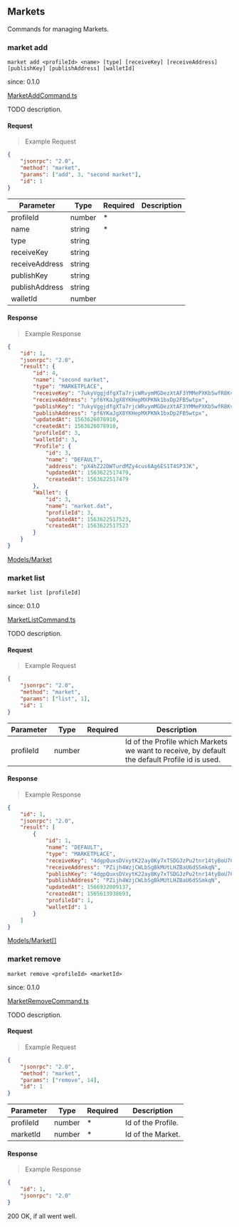 ## Markets

Commands for managing Markets.

### market add

```
market add <profileId> <name> [type] [receiveKey] [receiveAddress] [publishKey] [publishAddress] [walletId]
```

<aside class="notice">
since: 0.1.0
</aside>

[MarketAddCommand.ts](https://github.com/particl/particl-market/tree/develop/src/api/commands/market/MarketAddCommand.ts)

TODO description.

#### Request

> Example Request

```json
{
    "jsonrpc": "2.0",
    "method": "market",
    "params": ["add", 3, "second market"],
    "id": 1
}
```

| Parameter      | Type   | Required | Description |
| -------------- | ------ | -------- | ----------- |
| profileId      | number | \*       |
| name           | string | \*       |
| type           | string |          |
| receiveKey     | string |          |
| receiveAddress | string |          |
| publishKey     | string |          |
| publishAddress | string |          |
| walletId       | number |          |

#### Response

> Example Response

```json
{
    "id": 1,
    "jsonrpc": "2.0",
    "result": {
        "id": 4,
        "name": "second market",
        "type": "MARKETPLACE",
        "receiveKey": "7ukyVggjdfgXTa7rjcWRvymMGDezXtAF3YMMePXKb5wfR8KvaqaX",
        "receiveAddress": "pf6YKaJgX8YKHepMXPKNk1bxDp2FB5wtpx",
        "publishKey": "7ukyVggjdfgXTa7rjcWRvymMGDezXtAF3YMMePXKb5wfR8KvaqaX",
        "publishAddress": "pf6YKaJgX8YKHepMXPKNk1bxDp2FB5wtpx",
        "updatedAt": 1563626078910,
        "createdAt": 1563626078910,
        "profileId": 3,
        "walletId": 3,
        "Profile": {
            "id": 3,
            "name": "DEFAULT",
            "address": "pX4hZ22DWTurdMZy4cus6Ag6ES1T4SP3JK",
            "updatedAt": 1563622517479,
            "createdAt": 1563622517479
        },
        "Wallet": {
            "id": 3,
            "name": "market.dat",
            "profileId": 3,
            "updatedAt": 1563622517523,
            "createdAt": 1563622517523
        }
    }
}
```

[Models/Market](#market)

### market list

```
market list [profileId]
```

<aside class="notice">
since: 0.1.0
</aside>

[MarketListCommand.ts](https://github.com/particl/particl-market/tree/develop/src/api/commands/market/MarketListCommand.ts)

TODO description.

#### Request

> Example Request

```json
{
    "jsonrpc": "2.0",
    "method": "market",
    "params": ["list", 1],
    "id": 1
}
```

| Parameter | Type   | Required | Description                                                                                    |
| --------- | ------ | -------- | ---------------------------------------------------------------------------------------------- |
| profileId | number |          | Id of the Profile which Markets we want to receive, by default the default Profile id is used. |

#### Response

> Example Response

```json
{
    "id": 1,
    "jsonrpc": "2.0",
    "result": [
        {
            "id": 1,
            "name": "DEFAULT",
            "type": "MARKETPLACE",
            "receiveKey": "4dgpQuxsDVxytK22ay8Ky7xTSDGJzPu2tnr14tyBoU7CmZC6dqM",
            "receiveAddress": "PZijh4WzjCWLbSgBkMUtLHZBaU6dSSmkqN",
            "publishKey": "4dgpQuxsDVxytK22ay8Ky7xTSDGJzPu2tnr14tyBoU7CmZC6dqM",
            "publishAddress": "PZijh4WzjCWLbSgBkMUtLHZBaU6dSSmkqN",
            "updatedAt": 1566932009137,
            "createdAt": 1565613938693,
            "profileId": 1,
            "walletId": 1
        }
    ]
}
```

[Models/Market\[\]](#market)

### market remove

```
market remove <profileId> <marketId>
```

<aside class="notice">
since: 0.1.0
</aside>

[MarketRemoveCommand.ts](https://github.com/particl/particl-market/tree/develop/src/api/commands/market/MarketRemoveCommand.ts)

TODO description.

#### Request

> Example Request

```json
{
    "jsonrpc": "2.0",
    "method": "market",
    "params": ["remove", 14],
    "id": 1
}
```

| Parameter | Type   | Required | Description        |
| --------- | ------ | -------- | ------------------ |
| profileId | number | \*       | Id of the Profile. |
| marketId  | number | \*       | Id of the Market.  |

#### Response

> Example Response

```json
{
    "id": 1,
    "jsonrpc": "2.0"
}
```

200 OK, if all went well.

